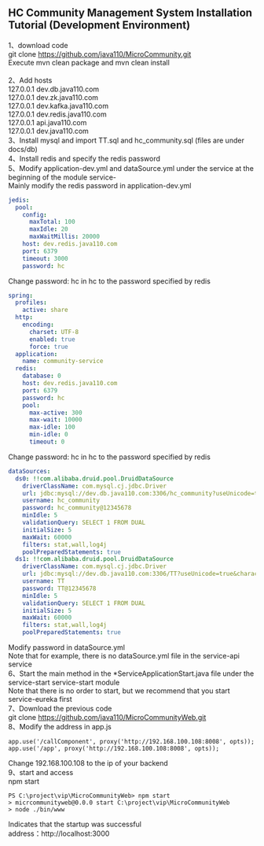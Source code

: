 ## HC Community Management System Installation Tutorial (Development Environment)

1、download code <br/>
git clone https://github.com/java110/MicroCommunity.git <br/>
Execute mvn clean package and mvn clean install<br/><br/>
2、Add hosts<br/>
127.0.0.1 dev.db.java110.com <br/>
127.0.0.1 dev.zk.java110.com <br/>
127.0.0.1 dev.kafka.java110.com <br/>
127.0.0.1 dev.redis.java110.com <br/>
127.0.0.1 api.java110.com <br/>
127.0.0.1 dev.java110.com <br/>
3、Install mysql and import TT.sql and hc_community.sql (files are under docs/db)<br/>
4、Install redis and specify the redis password<br/>
5、Modify application-dev.yml and dataSource.yml under the service at the beginning of the module service-<br/>
Mainly modify the redis password in application-dev.yml

```yaml
jedis:
  pool:
    config:
      maxTotal: 100
      maxIdle: 20
      maxWaitMillis: 20000
    host: dev.redis.java110.com
    port: 6379
    timeout: 3000
    password: hc
```
Change password: hc in hc to the password specified by redis
```yaml
spring:
  profiles:
    active: share
  http:
    encoding:
      charset: UTF-8
      enabled: true
      force: true
  application:
    name: community-service
  redis:
    database: 0
    host: dev.redis.java110.com
    port: 6379
    password: hc
    pool:
      max-active: 300
      max-wait: 10000
      max-idle: 100
      min-idle: 0
      timeout: 0
```
Change password: hc in hc to the password specified by redis<br/>
```yaml
dataSources:
  ds0: !!com.alibaba.druid.pool.DruidDataSource
    driverClassName: com.mysql.cj.jdbc.Driver
    url: jdbc:mysql://dev.db.java110.com:3306/hc_community?useUnicode=true&characterEncoding=utf-8&serverTimezone=GMT%2B8
    username: hc_community
    password: hc_community@12345678
    minIdle: 5
    validationQuery: SELECT 1 FROM DUAL
    initialSize: 5
    maxWait: 60000
    filters: stat,wall,log4j
    poolPreparedStatements: true
  ds1: !!com.alibaba.druid.pool.DruidDataSource
    driverClassName: com.mysql.cj.jdbc.Driver
    url: jdbc:mysql://dev.db.java110.com:3306/TT?useUnicode=true&characterEncoding=utf-8&serverTimezone=GMT%2B8
    username: TT
    password: TT@12345678
    minIdle: 5
    validationQuery: SELECT 1 FROM DUAL
    initialSize: 5
    maxWait: 60000
    filters: stat,wall,log4j
    poolPreparedStatements: true
```
Modify password in dataSource.yml<br/>
Note that for example, there is no dataSource.yml file in the service-api service<br/>
6、Start the main method in the *ServiceApplicationStart.java file under the service-start service-start module<br/>
Note that there is no order to start, but we recommend that you start service-eureka first<br/>
7、Download the previous code <br/>
git clone https://github.com/java110/MicroCommunityWeb.git <br/>
8、Modify the address in app.js<br/>
```shell script
app.use('/callComponent', proxy('http://192.168.100.108:8008', opts));
app.use('/app', proxy('http://192.168.100.108:8008', opts));
```
Change 192.168.100.108 to the ip of your backend<br/>
9、start and access<br/>
npm start
```shell script
PS C:\project\vip\MicroCommunityWeb> npm start
> micrcommunityweb@0.0.0 start C:\project\vip\MicroCommunityWeb
> node ./bin/www
```
Indicates that the startup was successful<br/>
address：http://localhost:3000